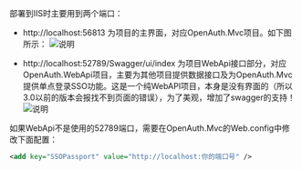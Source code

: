 部署到IIS时主要用到两个端口：

* http://localhost:56813 为项目的主界面，对应OpenAuth.Mvc项目。如下图所示：
![说明](https://gitee.com/uploads/images/2018/0328/150659_6900820e_362401.png "说明")

* http://localhost:52789/Swagger/ui/index  为项目WebApi接口部分，对应OpenAuth.WebApi项目，主要为其他项目提供数据接口及为OpenAuth.Mvc提供单点登录SSO功能。这是一个纯WebAPI项目，本身是没有界面的（所以3.0以前的版本会报找不到页面的错误），为了美观，增加了swagger的支持！
![说明](http://demo.openauth.me:8887/upload_files/190110165640616.jpg "说明")


如果WebApi不是使用的52789端口，需要在OpenAuth.Mvc的Web.config中修改下面配置：

```xml
<add key="SSOPassport" value="http://localhost:你的端口号" />
```
